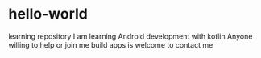 # hello-world
learning repository
I am learning Android development with kotlin
Anyone willing to help or join me build apps is welcome to contact me
